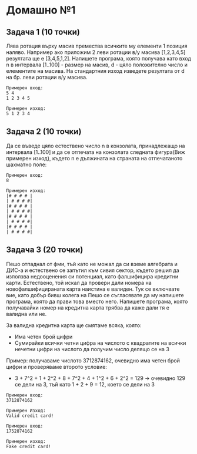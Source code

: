 # Домашно №1

## Задача 1 (10 точки)


Лява ротация върху масив премества всичките му елементи 1 позиция наляво. Например ако приложим 2 леви ротации в/у масива [1,2,3,4,5] резултата ще е [3,4,5,1,2]. Напишете програмa, която получава като вход n в интервала [1..100] - размер на масив, d - цяло положително число и елементите на масива.
На стандартния изход изведете резултата от d на бр. леви ротации в/у масива.

	Примерен вход:
	5 4
	1 2 3 4 5

	Примерен изход:
	5 1 2 3 4

## Задача 2 (10 точки)

Да се въведе цяло естествено число n в конзолата, принадлежащо на интервала [1..100] и да се отпечата на конзолата следната фигура(Виж примерен изход), където n е дължината на страната на отпечатаното шахматно поле:

	Примерен вход:
	8

	Примерен изход:
	|# # # # |
	| # # # #|
	|# # # # |
	| # # # #|
	|# # # # |
	| # # # #|
	|# # # # |
	| # # # #|


## Задача 3 (20 точки)

Пешо отпаднал от фми, тъй като не можал да си вземе алгебрата и ДИС-а и естествено се запътил към сивия сектор, където решил да използва недооценения си потенциал, като фалшифицира кредитни карти. Естествено, той искал да провери дали номера на новофалшифицираната карта наистина е валиден. Тук се включвате вие, като добър бивш колега на Пешо се съгласявате да му напишете програма, която да прави това вместо него. Напишете програма, която получавайки номер на кредитна карта трябва да каже дали тя е валидна или не.

За валидна кредитна карта ще смятаме всяка, която:

* Има четен брой цифри
* Сумирайки всички четни цифра на числото с квадратите на всички нечетни цифри на числото да получим число делящо се на 3

Пример: получаваме числото 3712874162, очевидно има четен брой цифри и проверяваме второто условие:

* 3 + 7^2 + 1 + 2^2 + 8 + 7^2 + 4 + 1^2 + 6 + 2^2 = 129 -> очевидно 129 се дели на 3, тъй като 1 + 2 + 9 = 12, което се дели на 3

```
Примерен вход:
3712874162

Примерен Изход:
Valid credit card!

Примерен вход:
1752874162

Примерен изход:
Fake credit card!
```
